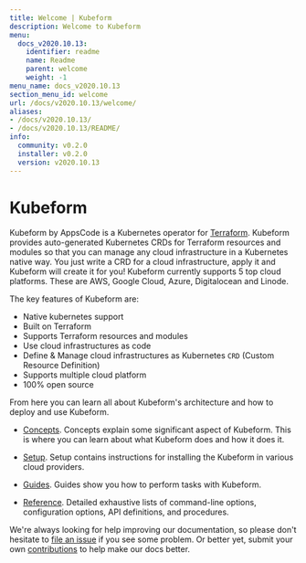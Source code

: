 ```yaml
---
title: Welcome | Kubeform
description: Welcome to Kubeform
menu:
  docs_v2020.10.13:
    identifier: readme
    name: Readme
    parent: welcome
    weight: -1
menu_name: docs_v2020.10.13
section_menu_id: welcome
url: /docs/v2020.10.13/welcome/
aliases:
- /docs/v2020.10.13/
- /docs/v2020.10.13/README/
info:
  community: v0.2.0
  installer: v0.2.0
  version: v2020.10.13
---
```


# Kubeform

Kubeform by AppsCode is a Kubernetes operator for [Terraform](https://www.terraform.io/). Kubeform provides auto-generated Kubernetes CRDs for Terraform resources and modules so that you can manage any cloud infrastructure in a Kubernetes native way. You just write a CRD for a cloud infrastructure, apply it and Kubeform will create it for you! Kubeform currently supports 5 top cloud platforms. These are AWS, Google Cloud, Azure, Digitalocean and Linode.

The key features of Kubeform are:

- Native kubernetes support
- Built on Terraform
- Supports Terraform resources and modules
- Use cloud infrastructures as code
- Define & Manage cloud infrastructures as Kubernetes `CRD` (Custom Resource Definition)
- Supports multiple cloud platform
- 100% open source

From here you can learn all about Kubeform's architecture and how to deploy and use Kubeform.

- [Concepts](/docs/v2020.10.13/concepts/). Concepts explain some significant aspect of Kubeform. This is where you can learn about what Kubeform does and how it does it.

- [Setup](/docs/v2020.10.13/setup/). Setup contains instructions for installing
  the Kubeform in various cloud providers.

- [Guides](/docs/v2020.10.13/guides). Guides show you how to perform tasks with Kubeform.

- [Reference](/docs/v2020.10.13/reference/). Detailed exhaustive lists of
command-line options, configuration options, API definitions, and procedures.

We're always looking for help improving our documentation, so please don't hesitate to [file an issue](https://github.com/kubeform/project/issues/new) if you see some problem. Or better yet, submit your own [contributions](/docs/v2020.10.13/CONTRIBUTING) to help make our docs better.
